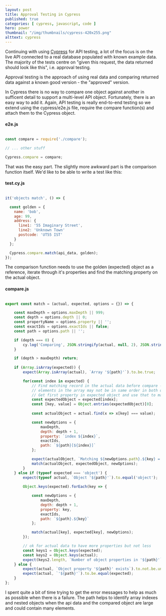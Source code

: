 ```yaml
---
layout: post
title: Approval Testing in Cypress
published: true 
categories: [ cypress, javascript, code ] 
hero: power
thumbnail: "/img/thumbnails/cypress-420x255.png"
alttext: cypress
---
```


Continuing with using [Cypress](https://cypress.io) for API testing, a lot of the focus is on the live API connected to a 
real database populated with known example data. The majority of the tests centre on "given this request, the data returned should 
look like this", i.e. approval testing.

Approval testing is the approach of using real data and comparing returned data against a known good version - the "approved" version.

In Cypress there is no way to compare one object against another in sufficent detail to support a multi-level API object. Fortunately, there 
is an easy way to add it. Again, API testing is really end-to-end testing so we extend using the cypress/e2e.js file, require the compare function(s)
and attach them to the Cypress object.

#### e2e.js

```javascript

const compare = require('./compare');

// ... other stuff

Cypress.compare = compare;

```

That was the easy part. The slightly more awkward part is the comparison function itself. We'd like to be able to write a test like this:

#### test.cy.js

```javascript

it('objects match', () => {

  const golden = {
    name: 'bob',
    age: 99,
    address: {
      line1: '55 Imaginary Street',
      line2: 'Unknown Town'
      postcode: 'UT55 IST' 
    }
  };

  Cypress.compare.match(api_data, golden);
});

```

The comparison function needs to use the golden (expected) object as a reference, iterate through it's properties and find the matching property on the 
actual object. 


#### compare.js

```javascript

export const match = (actual, expected, options = {}) => {

    const maxDepth = options.maxDepth || 999;
    const depth = options.depth || 0;
    const propertyName = options.property || '';
    const exactIds = options.exactIds || false;
    const path = options.path || '';

    if (depth === 0) {
        cy.log('Comparing', JSON.stringify(actual, null, 2), JSON.stringify(expected, null, 2));
    }

    if (depth > maxDepth) return;
    
    if (Array.isArray(expected)) {
        expect(Array.isArray(actual), `Array '${path}'`).to.be.true;

        for(const index in expected) {
            // Find matching record in the actual data before compare - 
            // elements in the array may not be in same order in both objects.
            // Get first property in expected object and use that to match in actual.
            const expectedObject = expected[index];
            const [key, value] = Object.entries(expectedObject)[0];
            
            const actualObject = actual.find(x => x[key] === value);

            const newOptions = {
                maxDepth, 
                depth: depth + 1, 
                property: `index ${index}`, 
                exactIds, 
                path: `${path}[${index}]`
            };

            expect(actualObject, `Matching ${newOptions.path}.${key} = ${value}`).not.to.be.undefined;
            match(actualObject, expectedObject, newOptions);
        }
    } else if (typeof expected === 'object') {
        expect(typeof actual, `Object '${path}'`).to.equal('object');
        
        Object.keys(expected).forEach(key => {

            const newOptions = {
                maxDepth, 
                depth: depth + 1, 
                property: key, 
                exactIds, 
                path: `${path}.${key}`
            };

            match(actual[key], expected[key], newOptions);
        });

        // ok for actual data to have more properties but not less
        const keys1 = Object.keys(expected);
        const keys2 = Object.keys(actual);
        expect(keys2.length, `Number of object properties in '${path}'`).to.be.at.least(keys1.length);
    } else {
        expect(actual, `Object property '${path}' exists`).to.not.be.undefined;
        expect(actual, `'${path}'`).to.be.equal(expected);
    }
};

```

I spent quite a bit of time trying to get the error messages to help as much as possible when there is a failure. The path helps to 
identify array indexes and nested objects when the api data and the compared object are large and could contain many elements.
